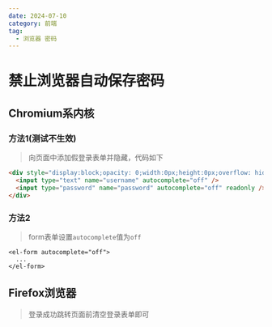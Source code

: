 ```yaml
---
date: 2024-07-10
category: 前端
tag:
  - 浏览器 密码
---
```


# 禁止浏览器自动保存密码

## Chromium系内核

### 方法1(测试不生效)

> 向页面中添加假登录表单并隐藏，代码如下

```html
<div style="display:block;opacity: 0;width:0px;height:0px;overflow: hidden">
  <input type="text" name="username" autocomplete="off" />
  <input type="password" name="password" autocomplete="off" readonly />
</div>
```

### 方法2

> form表单设置`autocomplete`值为`off`

```vue
<el-form autocomplete="off">
  ...
</el-form>
```

## Firefox浏览器

> 登录成功跳转页面前清空登录表单即可
